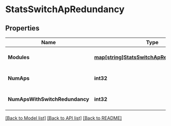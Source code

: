 # StatsSwitchApRedundancy

## Properties
Name | Type | Description | Notes
------------ | ------------- | ------------- | -------------
**Modules** | [**map[string]StatsSwitchApRedundancyModule**](stats_switch_ap_redundancy_module.md) | for a VC / stacked switches. | [optional] [default to null]
**NumAps** | **int32** |  | [optional] [default to null]
**NumApsWithSwitchRedundancy** | **int32** |  | [optional] [default to null]

[[Back to Model list]](../README.md#documentation-for-models) [[Back to API list]](../README.md#documentation-for-api-endpoints) [[Back to README]](../README.md)

